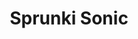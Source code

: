 ---
slug: sprunki-sonic
title: Sprunki Sonic
description: "Sprunki Sonic is an exciting online game. Play for free directly in your browser!"
icon: /images/popular_mods/Sprunki Sonic.png
url: https://wowtbc.net/sprunkin/sprunki-sonic/index.html
previewImage: /images/popular_mods/Sprunki Sonic.png
type: popular mods

# SEO配置
seo:
  title: "Sprunki Sonic - Play Free Online Game | Fun Browser Games"
  description: "Sprunki Sonic - Play this fun online game for free in your browser. No download required!"
  ogImage: "/images/popular_mods/Sprunki Sonic.png"
  keywords: "sprunki-sonic, online game, browser game, free game, popular mods game, play online"

videoUrls:
  - https://www.youtube.com/embed/example1
  - https://www.youtube.com/embed/example2

whyPlay:
  title: "Why Play Sprunki Sonic?"
  items:
    - "Immersive Gameplay: Sprunki Sonic offers an engaging and immersive gaming experience that will keep you entertained for hours"
    - "Challenging Levels: Test your skills with increasingly difficult challenges and obstacles"
    - "Beautiful Graphics: Enjoy stunning visuals and smooth animations that bring the game world to life"
    - "Regular Updates: New content and features are added regularly to keep the game fresh and exciting"
    - "Free to Play: Experience all the fun without spending a penny"
    - "Community Features: Connect with other players, share strategies, and compete for high scores"
    - "Cross-Platform: Play on any device with a web browser, no downloads required"

features:
  title: "Key Features of Sprunki Sonic"
  image: "/images/popular_mods/Sprunki Sonic.png"
  items:
    - "Intuitive Controls: Easy to learn controls make Sprunki Sonic accessible for players of all skill levels"
    - "Multiple Game Modes: Enjoy various gameplay options that provide different challenges and experiences"
    - "Character Customization: Personalize your gaming experience with unique characters and items"
    - "Achievement System: Complete special tasks to earn rewards and recognition"
    - "Leaderboards: Compete with players worldwide and see who can achieve the highest scores"

characteristics:
  title: "Game Characteristics"
  image: "/images/popular_mods/Sprunki Sonic.png"
  items:
    - "Genre: Popular mods game with elements of strategy and skill"
    - "Difficulty: Suitable for both casual gamers and those seeking a challenge"
    - "Play Time: Quick sessions or extended gameplay, depending on your preference"
    - "Art Style: Vibrant and engaging visuals that enhance the gaming experience"
    - "Sound Design: Immersive audio that complements the gameplay perfectly"

info: "Sprunki Sonic is an exciting online game that offers players a unique and engaging gaming experience. With its intuitive controls, stunning visuals, and challenging gameplay, Sprunki Sonic provides hours of entertainment for players of all ages and skill levels. Whether you're looking for a quick gaming session during a break or an extended play session, Sprunki Sonic delivers an immersive experience that will keep you coming back for more. The game features multiple levels of increasing difficulty, ensuring that players are constantly challenged as they progress. With regular updates adding new content and features, Sprunki Sonic remains fresh and exciting, providing endless entertainment options for its growing community of players."

howToPlayIntro: "Welcome to Sprunki Sonic! This guide will walk you through the basics and help you master the game. Whether you're a beginner or looking to improve your skills, these tips and instructions will enhance your gaming experience."

howToPlaySteps:
  - title: "Getting Started"
    description: "Begin your Sprunki Sonic adventure by familiarizing yourself with the controls. Use your keyboard or mouse to navigate through the game interface. The tutorial will guide you through the basic mechanics and help you understand the objectives."
  - title: "Understanding the Objectives"
    description: "In Sprunki Sonic, your main goal is to progress through levels by completing specific objectives. Each level presents unique challenges that require different strategies and approaches."
  - title: "Mastering the Controls"
    description: "Practice using the controls to improve your precision and reaction time. Sprunki Sonic requires quick reflexes and strategic thinking to overcome obstacles and defeat opponents."
  - title: "Utilizing Power-ups"
    description: "Collect power-ups throughout the game to enhance your abilities and overcome difficult challenges. Each power-up offers unique advantages that can be crucial for success."
  - title: "Developing Strategies"
    description: "As you progress in Sprunki Sonic, develop effective strategies for different scenarios. Analyze patterns, anticipate challenges, and adapt your approach to maximize your performance."

faq:
  title: "Frequently Asked Questions about Sprunki Sonic"
  items:
    - question: "Is Sprunki Sonic free to play?"
      answer: "Yes, Sprunki Sonic is completely free to play directly in your web browser. No downloads or purchases are required to enjoy the full game experience."
    - question: "Can I play Sprunki Sonic on mobile devices?"
      answer: "Yes, Sprunki Sonic is optimized for both desktop and mobile play. You can enjoy the game on any device with a web browser and internet connection."
    - question: "Are there any in-game purchases?"
      answer: "While Sprunki Sonic is free to play, there may be optional in-game purchases available for cosmetic items or additional features that don't affect core gameplay."
    - question: "How often is Sprunki Sonic updated?"
      answer: "The developers regularly update Sprunki Sonic with new content, features, and improvements based on player feedback and game performance."
    - question: "Can I play Sprunki Sonic offline?"
      answer: "Currently, Sprunki Sonic requires an internet connection to play as it's a browser-based online game."
    - question: "Is Sprunki Sonic suitable for children?"
      answer: "Yes, Sprunki Sonic is designed to be family-friendly and suitable for players of all ages."
    - question: "How do I report bugs or issues?"
      answer: "If you encounter any problems while playing Sprunki Sonic, you can report them through the game's support page or contact the developers directly through their website."
    - question: "Still Have Questions?"
      answer: "If you have additional questions about Sprunki Sonic that aren't covered in this FAQ, please visit our support center or contact our customer service team for assistance."
---